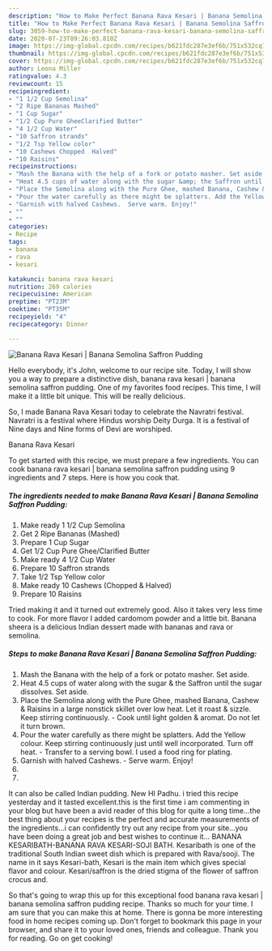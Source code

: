 ```yaml
---
description: "How to Make Perfect Banana Rava Kesari | Banana Semolina Saffron Pudding"
title: "How to Make Perfect Banana Rava Kesari | Banana Semolina Saffron Pudding"
slug: 3059-how-to-make-perfect-banana-rava-kesari-banana-semolina-saffron-pudding
date: 2020-07-23T09:26:03.810Z
image: https://img-global.cpcdn.com/recipes/b621fdc287e3ef6b/751x532cq70/banana-rava-kesari-banana-semolina-saffron-pudding-recipe-main-photo.jpg
thumbnail: https://img-global.cpcdn.com/recipes/b621fdc287e3ef6b/751x532cq70/banana-rava-kesari-banana-semolina-saffron-pudding-recipe-main-photo.jpg
cover: https://img-global.cpcdn.com/recipes/b621fdc287e3ef6b/751x532cq70/banana-rava-kesari-banana-semolina-saffron-pudding-recipe-main-photo.jpg
author: Leona Miller
ratingvalue: 4.3
reviewcount: 15
recipeingredient:
- "1 1/2 Cup Semolina"
- "2 Ripe Bananas Mashed"
- "1 Cup Sugar"
- "1/2 Cup Pure GheeClarified Butter"
- "4 1/2 Cup Water"
- "10 Saffron strands"
- "1/2 Tsp Yellow color"
- "10 Cashews Chopped  Halved"
- "10 Raisins"
recipeinstructions:
- "Mash the Banana with the help of a fork or potato masher. Set aside."
- "Heat 4.5 cups of water along with the sugar &amp; the Saffron until the sugar dissolves. Set aside."
- "Place the Semolina along with the Pure Ghee, mashed Banana, Cashew &amp; Raisins in a large nonstick skillet over low heat. Let it roast &amp; sizzle. Keep stirring continuously.  Cook until light golden &amp; aromat. Do not let it turn brown."
- "Pour the water carefully as there might be splatters. Add the Yellow colour. Keep stirring continuously just until well incorporated. Turn off heat.  Transfer to a serving bowl. I used a food ring for plating."
- "Garnish with halved Cashews.  Serve warm. Enjoy!"
- ""
- ""
categories:
- Recipe
tags:
- banana
- rava
- kesari

katakunci: banana rava kesari 
nutrition: 269 calories
recipecuisine: American
preptime: "PT23M"
cooktime: "PT35M"
recipeyield: "4"
recipecategory: Dinner

---
```



![Banana Rava Kesari | Banana Semolina Saffron Pudding](https://img-global.cpcdn.com/recipes/b621fdc287e3ef6b/751x532cq70/banana-rava-kesari-banana-semolina-saffron-pudding-recipe-main-photo.jpg)

Hello everybody, it's John, welcome to our recipe site. Today, I will show you a way to prepare a distinctive dish, banana rava kesari | banana semolina saffron pudding. One of my favorites food recipes. This time, I will make it a little bit unique. This will be really delicious.

So, I made Banana Rava Kesari today to celebrate the Navratri festival. Navratri is a festival where Hindus worship Deity Durga. It is a festival of Nine days and Nine forms of Devi are worshiped.

Banana Rava Kesari 

To get started with this recipe, we must prepare a few ingredients. You can cook banana rava kesari | banana semolina saffron pudding using 9 ingredients and 7 steps. Here is how you cook that.

<!--inarticleads1-->

##### The ingredients needed to make Banana Rava Kesari | Banana Semolina Saffron Pudding:

1. Make ready 1 1/2 Cup Semolina
1. Get 2 Ripe Bananas (Mashed)
1. Prepare 1 Cup Sugar
1. Get 1/2 Cup Pure Ghee/Clarified Butter
1. Make ready 4 1/2 Cup Water
1. Prepare 10 Saffron strands
1. Take 1/2 Tsp Yellow color
1. Make ready 10 Cashews (Chopped &amp; Halved)
1. Prepare 10 Raisins


Tried making it and it turned out extremely good. Also it takes very less time to cook. For more flavor I added cardomom powder and a little bit. Banana sheera is a delicious Indian dessert made with bananas and rava or semolina. 

<!--inarticleads2-->

##### Steps to make Banana Rava Kesari | Banana Semolina Saffron Pudding:

1. Mash the Banana with the help of a fork or potato masher. Set aside.
1. Heat 4.5 cups of water along with the sugar &amp; the Saffron until the sugar dissolves. Set aside.
1. Place the Semolina along with the Pure Ghee, mashed Banana, Cashew &amp; Raisins in a large nonstick skillet over low heat. Let it roast &amp; sizzle. Keep stirring continuously.  - Cook until light golden &amp; aromat. Do not let it turn brown.
1. Pour the water carefully as there might be splatters. Add the Yellow colour. Keep stirring continuously just until well incorporated. Turn off heat.  - Transfer to a serving bowl. I used a food ring for plating.
1. Garnish with halved Cashews.  - Serve warm. Enjoy!
1. 
1. 


It can also be called Indian pudding. New HI Padhu. i tried this recipe yesterday and it tasted excellent.this is the first time i am commenting in your blog but have been a avid reader of this blog for quite a long time…the best thing about your recipes is the perfect and accurate measurements of the ingredients…i can confidently try out any recipe from your site…you have been doing a great job and best wishes to continue it… BANANA KESARIBATH-BANANA RAVA KESARI-SOJI BATH. Kesaribath is one of the traditional South Indian sweet dish which is prepared with Rava/sooji. The name in it says Kesari-bath, Kesari is the main item which gives special flavor and colour. Kesari/saffron is the dried stigma of the flower of saffron crocus and. 

So that's going to wrap this up for this exceptional food banana rava kesari | banana semolina saffron pudding recipe. Thanks so much for your time. I am sure that you can make this at home. There is gonna be more interesting food in home recipes coming up. Don't forget to bookmark this page in your browser, and share it to your loved ones, friends and colleague. Thank you for reading. Go on get cooking!
